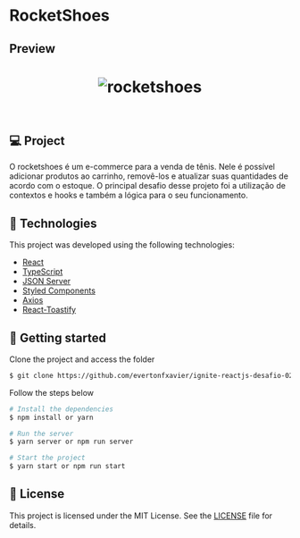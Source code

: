 # RocketShoes

## Preview

<h1 align="center">
    <img alt="rocketshoes" title="rocketshoes" src="https://i.imgur.com/9Fqbsdx.png" />
</h1>

<br>

## 💻 Project

O rocketshoes é um e-commerce para a venda de tênis. Nele é possível adicionar produtos ao carrinho, removê-los e atualizar suas quantidades de acordo com o estoque.
O principal desafio desse projeto foi a utilização de contextos e hooks e também a lógica para o seu funcionamento.  


## 🧬 Technologies

This project was developed using the following technologies:
- [React](https://reactjs.org)
- [TypeScript](https://www.typescriptlang.org/)
- [JSON Server](https://www.npmjs.com/package/json-server)
- [Styled Components](https://styled-components.com/)
- [Axios](https://www.npmjs.com/package/axios)
- [React-Toastify](https://www.npmjs.com/package/react-toastify)

## 🚀 Getting started

Clone the project and access the folder

```bash
$ git clone https://github.com/evertonfxavier/ignite-reactjs-desafio-02.git

```

Follow the steps below
```bash
# Install the dependencies
$ npm install or yarn

# Run the server
$ yarn server or npm run server 

# Start the project
$ yarn start or npm run start
```

## 📝 License

This project is licensed under the MIT License. See the [LICENSE](LICENSE.md) file for details.
